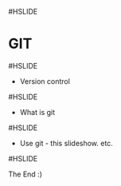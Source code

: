 #HSLIDE

# GIT

#HSLIDE
* Version control

#HSLIDE
* What is git

#HSLIDE
* Use git - this slideshow. etc.

#HSLIDE

The End :)

